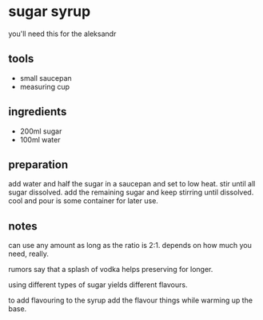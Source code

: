 # sugar syrup

you'll need this for the aleksandr

## tools

- small saucepan
- measuring cup

## ingredients

- 200ml sugar
- 100ml water

## preparation

add water and half the sugar in a saucepan and set to low heat. stir until all sugar dissolved. add the remaining sugar and keep stirring until dissolved. cool and pour is some container for later use.

## notes

can use any amount as long as the ratio is 2:1. depends on how much you need, really.

rumors say that a splash of vodka helps preserving for longer.

using different types of sugar yields different flavours.

to add flavouring to the syrup add the flavour things while warming up the base.